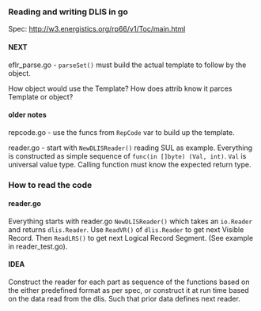 ### Reading and writing DLIS in go
Spec: http://w3.energistics.org/rp66/v1/Toc/main.html



#### NEXT
eflr_parse.go - `parseSet()` must build the actual template to follow by the object.

How object would use the Template? How does attrib know it parces Template or object?

#### older notes
    
repcode.go - use the funcs from `RepCode` var to build up the template.

reader.go - start with `NewDLISReader()` reading SUL as example. Everything is constructed as simple sequence of `func(in []byte) (Val, int)`. `Val` is universal value type. Calling function must know the expected return type.


### How to read the code
    
#### reader.go

Everything starts with reader.go `NewDLISReader()` which takes an `io.Reader` and returns `dlis.Reader`. Use `ReadVR()` of `dlis.Reader` to get next Visible Record. Then `ReadLRS()` to get next Logical Record Segment. (See example in reader_test.go).


#### IDEA

Construct the reader for each part as sequence of the functions based on the either predefined format as per spec, or construct it at run time based on the data read from the dlis. Such that prior data defines next reader.
    